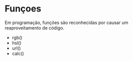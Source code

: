 # Funçoes

Em programação, funções são reconhecidas por causar um reaproveitamento de código.

* rgb()
* hsl()
* url()
* calc()

